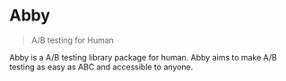 # Abby

> A/B testing for Human

Abby is a A/B testing library package for human. Abby aims to make A/B testing as easy as ABC and accessible to anyone.
